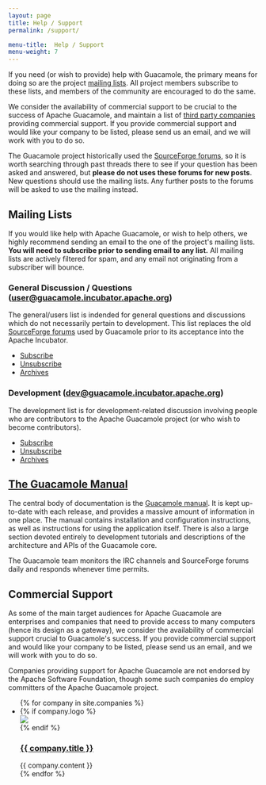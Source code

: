 ```yaml
---
layout: page 
title: Help / Support
permalink: /support/

menu-title:  Help / Support
menu-weight: 7
---
```


If you need (or wish to provide) help with Guacamole, the primary means for
doing so are the project [mailing lists](#mailing-lists). All project members
subscribe to these lists, and members of the community are encouraged to do the
same.

We consider the availability of commercial support to be crucial to the
success of Apache Guacamole, and maintain a list of [third party
companies](#commercial-support) providing commercial support. If you provide
commercial support and would like your company to be listed, please send us an
email, and we will work with you to do so.

The Guacamole project historically used the [SourceForge
forums](https://sourceforge.net/p/guacamole/discussion/), so it is worth
searching through past threads there to see if your question has been asked and
answered, but **please do not uses these forums for new posts**.  New questions
should use the mailing lists. Any further posts to the forums will be asked to
use the mailing instead.

Mailing Lists
-------------

If you would like help with Apache Guacamole, or wish to help others, we highly
recommend sending an email to the one of the project's mailing lists. **You
will need to subscribe prior to sending email to any list.** All mailing lists
are actively filtered for spam, and any email not originating from a subscriber
will bounce.

### General Discussion / Questions ([user@guacamole.incubator.apache.org](mailto:user@guacamole.incubator.apache.org))

The general/users list is indended for general questions and discussions which
do not necessarily pertain to development. This list replaces the old
[SourceForge forums](https://sourceforge.net/p/guacamole/discussion/) used by
Guacamole prior to its acceptance into the Apache Incubator.

* [Subscribe](mailto:user-subscribe@guacamole.incubator.apache.org)
* [Unsubscribe](mailto:user-unsubscribe@guacamole.incubator.apache.org)
* [Archives](http://mail-archives.apache.org/mod_mbox/incubator-guacamole-user/)

### Development ([dev@guacamole.incubator.apache.org](mailto:dev@guacamole.incubator.apache.org))

The development list is for development-related discussion involving people who
are contributors to the Apache Guacamole project (or who wish to become
contributors).

* [Subscribe](mailto:dev-subscribe@guacamole.incubator.apache.org)
* [Unsubscribe](mailto:dev-unsubscribe@guacamole.incubator.apache.org)
* [Archives](http://mail-archives.apache.org/mod_mbox/incubator-guacamole-dev/)

[The Guacamole Manual](/doc/gug/)
---------------------------------

The central body of documentation is the [Guacamole manual](/doc/gug/). It is kept up-to-date with each release, and provides a massive amount of information in one place. The manual contains installation and configuration instructions, as well as instructions for using the application itself. There is also a large section devoted entirely to development tutorials and descriptions of the architecture and APIs of the Guacamole core.

The Guacamole team monitors the IRC channels and SourceForge forums daily and responds whenever time permits.

Commercial Support
------------------------------

As some of the main target audiences for Apache Guacamole are enterprises and
companies that need to provide access to many computers (hence its design as a
gateway), we consider the availability of commercial support crucial to
Guacamole's success. If you provide commercial support and would like your
company to be listed, please send us an email, and we will work with you to do
so.

Companies providing support for Apache Guacamole are not endorsed by the Apache
Software Foundation, though some such companies do employ committers of the
Apache Guacamole project.

<ul class="company-list">
    {% for company in site.companies %}
        <li class="company">
            {% if company.logo %}
                <div class="company-logo"><a href="{{ company.location }}"><img src="{{ company.logo }}"/></a></div>
            {% endif %}
            <div class="company-description">
                <h3><a href="{{ company.location }}">{{ company.title }}</a></h3>
                {{ company.content }}
            </div>
        </li>
    {% endfor %}
</ul>

